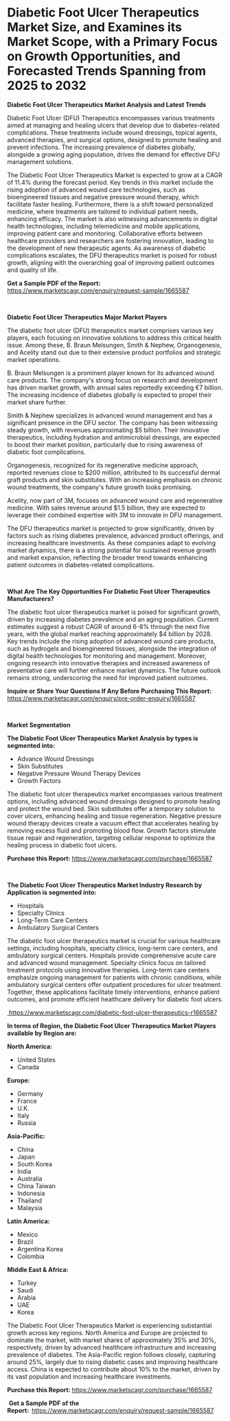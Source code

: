 <p><h1>Diabetic Foot Ulcer Therapeutics Market Size, and Examines its Market Scope, with a Primary Focus on Growth Opportunities, and Forecasted Trends Spanning from 2025 to 2032</h1></p><p><strong>Diabetic Foot Ulcer Therapeutics Market Analysis and Latest Trends</strong></p>
<p><p>Diabetic Foot Ulcer (DFU) Therapeutics encompasses various treatments aimed at managing and healing ulcers that develop due to diabetes-related complications. These treatments include wound dressings, topical agents, advanced therapies, and surgical options, designed to promote healing and prevent infections. The increasing prevalence of diabetes globally, alongside a growing aging population, drives the demand for effective DFU management solutions.</p><p>The Diabetic Foot Ulcer Therapeutics Market is expected to grow at a CAGR of 11.4% during the forecast period. Key trends in this market include the rising adoption of advanced wound care technologies, such as bioengineered tissues and negative pressure wound therapy, which facilitate faster healing. Furthermore, there is a shift toward personalized medicine, where treatments are tailored to individual patient needs, enhancing efficacy. The market is also witnessing advancements in digital health technologies, including telemedicine and mobile applications, improving patient care and monitoring. Collaborative efforts between healthcare providers and researchers are fostering innovation, leading to the development of new therapeutic agents. As awareness of diabetic complications escalates, the DFU therapeutics market is poised for robust growth, aligning with the overarching goal of improving patient outcomes and quality of life.</p></p>
<p><strong>Get a Sample PDF of the Report:&nbsp;</strong> <a href="https://www.marketscagr.com/enquiry/request-sample/1665587?utm_campaign=2206&utm_medium=2&utm_source=Github&utm_content=ia&utm_term=12042025&utm_id=diabetic-foot-ulcer-therapeutics">https://www.marketscagr.com/enquiry/request-sample/1665587</a></p>
<p>&nbsp;</p>
<p><strong>Diabetic Foot Ulcer Therapeutics Major Market Players</strong></p>
<p><p>The diabetic foot ulcer (DFU) therapeutics market comprises various key players, each focusing on innovative solutions to address this critical health issue. Among these, B. Braun Melsungen, Smith & Nephew, Organogenesis, and Acelity stand out due to their extensive product portfolios and strategic market operations.</p><p>B. Braun Melsungen is a prominent player known for its advanced wound care products. The company's strong focus on research and development has driven market growth, with annual sales reportedly exceeding €7 billion. The increasing incidence of diabetes globally is expected to propel their market share further.</p><p>Smith & Nephew specializes in advanced wound management and has a significant presence in the DFU sector. The company has been witnessing steady growth, with revenues approximating $5 billion. Their innovative therapeutics, including hydration and antimicrobial dressings, are expected to boost their market position, particularly due to rising awareness of diabetic foot complications.</p><p>Organogenesis, recognized for its regenerative medicine approach, reported revenues close to $200 million, attributed to its successful dermal graft products and skin substitutes. With an increasing emphasis on chronic wound treatments, the company's future growth looks promising.</p><p>Acelity, now part of 3M, focuses on advanced wound care and regenerative medicine. With sales revenue around $1.5 billion, they are expected to leverage their combined expertise with 3M to innovate in DFU management.</p><p>The DFU therapeutics market is projected to grow significantly, driven by factors such as rising diabetes prevalence, advanced product offerings, and increasing healthcare investments. As these companies adapt to evolving market dynamics, there is a strong potential for sustained revenue growth and market expansion, reflecting the broader trend towards enhancing patient outcomes in diabetes-related complications.</p></p>
<p>&nbsp;</p>
<p><strong>What Are The Key Opportunities For Diabetic Foot Ulcer Therapeutics Manufacturers?</strong></p>
<p><p>The diabetic foot ulcer therapeutics market is poised for significant growth, driven by increasing diabetes prevalence and an aging population. Current estimates suggest a robust CAGR of around 6-8% through the next five years, with the global market reaching approximately $4 billion by 2028. Key trends include the rising adoption of advanced wound care products, such as hydrogels and bioengineered tissues, alongside the integration of digital health technologies for monitoring and management. Moreover, ongoing research into innovative therapies and increased awareness of preventative care will further enhance market dynamics. The future outlook remains strong, underscoring the need for improved patient outcomes.</p></p>
<p><strong>Inquire or Share Your Questions If Any Before Purchasing This Report:</strong> <a href="https://www.marketscagr.com/enquiry/pre-order-enquiry/1665587?utm_campaign=2206&utm_medium=2&utm_source=Github&utm_content=ia&utm_term=12042025&utm_id=diabetic-foot-ulcer-therapeutics">https://www.marketscagr.com/enquiry/pre-order-enquiry/1665587</a></p>
<p>&nbsp;</p>
<p><strong>Market Segmentation</strong></p>
<p><strong>The Diabetic Foot Ulcer Therapeutics Market Analysis by types is segmented into:</strong></p>
<p><ul><li>Advance Wound Dressings</li><li>Skin Substitutes</li><li>Negative Pressure Wound Therapy Devices</li><li>Growth Factors</li></ul></p>
<p><p>The diabetic foot ulcer therapeutics market encompasses various treatment options, including advanced wound dressings designed to promote healing and protect the wound bed. Skin substitutes offer a temporary solution to cover ulcers, enhancing healing and tissue regeneration. Negative pressure wound therapy devices create a vacuum effect that accelerates healing by removing excess fluid and promoting blood flow. Growth factors stimulate tissue repair and regeneration, targeting cellular response to optimize the healing process in diabetic foot ulcers.</p></p>
<p><strong>Purchase this Report:&nbsp;</strong><a href="https://www.marketscagr.com/purchase/1665587?utm_campaign=2206&utm_medium=2&utm_source=Github&utm_content=ia&utm_term=12042025&utm_id=diabetic-foot-ulcer-therapeutics">https://www.marketscagr.com/purchase/1665587</a></p>
<p>&nbsp;</p>
<p><strong>The Diabetic Foot Ulcer Therapeutics Market Industry Research by Application is segmented into:</strong></p>
<p><ul><li>Hospitals</li><li>Specialty Clinics</li><li>Long-Term Care Centers</li><li>Ambulatory Surgical Centers</li></ul></p>
<p><p>The diabetic foot ulcer therapeutics market is crucial for various healthcare settings, including hospitals, specialty clinics, long-term care centers, and ambulatory surgical centers. Hospitals provide comprehensive acute care and advanced wound management. Specialty clinics focus on tailored treatment protocols using innovative therapies. Long-term care centers emphasize ongoing management for patients with chronic conditions, while ambulatory surgical centers offer outpatient procedures for ulcer treatment. Together, these applications facilitate timely interventions, enhance patient outcomes, and promote efficient healthcare delivery for diabetic foot ulcers.</p></p>
<p><a href="https://www.marketscagr.com/diabetic-foot-ulcer-therapeutics-r1665587?utm_campaign=2206&utm_medium=2&utm_source=Github&utm_content=ia&utm_term=12042025&utm_id=diabetic-foot-ulcer-therapeutics">&nbsp;https://www.marketscagr.com/diabetic-foot-ulcer-therapeutics-r1665587</a></p>
<p><strong>In terms of Region, the Diabetic Foot Ulcer Therapeutics Market Players available by Region are:</strong></p>
<p>
    <p> <strong> North America: </strong>
        <ul>
            <li>United States</li>
            <li>Canada</li>
        </ul>
        </p> 
    <p> <strong> Europe: </strong>
        <ul>
            <li>Germany</li>
            <li>France</li>
            <li>U.K.</li>
            <li>Italy</li>
            <li>Russia</li>
        </ul>
        </p> 
    <p> <strong> Asia-Pacific: </strong>
        <ul>
            <li>China</li>
            <li>Japan</li>
            <li>South Korea</li>
            <li>India</li>
            <li>Australia</li>
            <li>China Taiwan</li>
            <li>Indonesia</li>
            <li>Thailand</li>
            <li>Malaysia</li>
        </ul>
        </p> 
    <p> <strong> Latin America: </strong>
        <ul>
            <li>Mexico</li>
            <li>Brazil</li>
            <li>Argentina Korea</li>
            <li>Colombia</li>
        </ul>
        </p> 
    <p> <strong> Middle East & Africa: </strong>
        <ul>
            <li>Turkey</li>
            <li>Saudi</li>
            <li>Arabia</li>
            <li>UAE</li>
            <li>Korea</li>
        </ul>
    </p>
    </p>
<p><p>The Diabetic Foot Ulcer Therapeutics Market is experiencing substantial growth across key regions. North America and Europe are projected to dominate the market, with market shares of approximately 35% and 30%, respectively, driven by advanced healthcare infrastructure and increasing prevalence of diabetes. The Asia-Pacific region follows closely, capturing around 25%, largely due to rising diabetic cases and improving healthcare access. China is expected to contribute about 10% to the market, driven by its vast population and increasing healthcare investments.</p></p>
<p><strong>Purchase this Report: </strong><a href="https://www.marketscagr.com/purchase/1665587?utm_campaign=2206&utm_medium=2&utm_source=Github&utm_content=ia&utm_term=12042025&utm_id=diabetic-foot-ulcer-therapeutics">https://www.marketscagr.com/purchase/1665587</a></p>
<p>&nbsp;<strong>Get a Sample PDF of the Report:&nbsp;&nbsp;</strong><a href="https://www.marketscagr.com/enquiry/request-sample/1665587?utm_campaign=2206&utm_medium=2&utm_source=Github&utm_content=ia&utm_term=12042025&utm_id=diabetic-foot-ulcer-therapeutics">https://www.marketscagr.com/enquiry/request-sample/1665587</a></p>
<p><strong></strong></p>
<p><p></p><p></p><p></p></p>